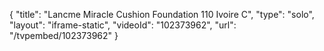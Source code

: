 {
    "title": "Lancme Miracle Cushion Foundation  110 Ivoire C",
    "type": "solo",
    "layout": "iframe-static",
    "videoId": "102373962",
    "url": "\/tvpembed\/102373962"
}